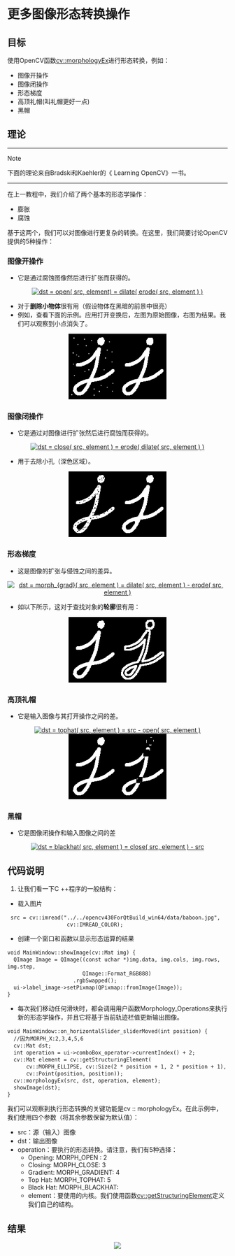 
# 更多图像形态转换操作

## 目标

使用OpenCV函数[cv::morphologyEx](https://docs.opencv.org/4.3.0/d4/d86/group__imgproc__filter.html#ga67493776e3ad1a3df63883829375201f)进行形态转换，例如：
* 图像开操作
* 图像闭操作
* 形态梯度
* 高顶礼帽(叫礼帽更好一点)
* 黑帽

## 理论

--------------------------------------------------

Note

下面的理论来自Bradski和Kaehler的《 Learning OpenCV》一书。

---------------------------------------------------

在上一教程中，我们介绍了两个基本的形态学操作：

* 膨胀
* 腐蚀

基于这两个，我们可以对图像进行更复杂的转换。在这里，我们简要讨论OpenCV提供的5种操作：

### 图像开操作

* 它是通过腐蚀图像然后进行扩张而获得的。

<div align="center">
<a href="https://www.codecogs.com/eqnedit.php?latex=dst&space;=&space;open(&space;src,&space;element)&space;=&space;dilate(&space;erode(&space;src,&space;element&space;)&space;)" target="_blank"><img src="https://latex.codecogs.com/gif.latex?dst&space;=&space;open(&space;src,&space;element)&space;=&space;dilate(&space;erode(&space;src,&space;element&space;)&space;)" title="dst = open( src, element) = dilate( erode( src, element ) )" /></a>
</div>

* 对于**删除小物体**很有用（假设物体在黑暗的前景中很亮）
* 例如，查看下面的示例。应用打开变换后，左图为原始图像，右图为结果。我们可以观察到小点消失了。

<div align="center">
<img src="./pictures/Morphology_2_Tutorial_Theory_Opening.png">
</div>

### 图像闭操作

* 它是通过对图像进行扩张然后进行腐蚀而获得的。

<div align="center">
<a href="https://www.codecogs.com/eqnedit.php?latex=dst&space;=&space;close(&space;src,&space;element&space;)&space;=&space;erode(&space;dilate(&space;src,&space;element&space;)&space;)" target="_blank"><img src="https://latex.codecogs.com/gif.latex?dst&space;=&space;close(&space;src,&space;element&space;)&space;=&space;erode(&space;dilate(&space;src,&space;element&space;)&space;)" title="dst = close( src, element ) = erode( dilate( src, element ) )" /></a>
</div>

* 用于去除小孔（深色区域）。

<div align="center">
<img src="./pictures/Morphology_2_Tutorial_Theory_Closing.png">
</div>

### 形态梯度

* 这是图像的扩张与侵蚀之间的差异。
<div align="center">
<a href="https://www.codecogs.com/eqnedit.php?latex=dst&space;=&space;morph_{grad}(&space;src,&space;element&space;)&space;=&space;dilate(&space;src,&space;element&space;)&space;-&space;erode(&space;src,&space;element&space;)" target="_blank"><img src="https://latex.codecogs.com/gif.latex?dst&space;=&space;morph_{grad}(&space;src,&space;element&space;)&space;=&space;dilate(&space;src,&space;element&space;)&space;-&space;erode(&space;src,&space;element&space;)" title="dst = morph_{grad}( src, element ) = dilate( src, element ) - erode( src, element )" /></a>
</div>

* 如以下所示，这对于查找对象的**轮廓**很有用：
  
<div align="center">
<img src="./pictures/Morphology_2_Tutorial_Theory_Gradient.png">
</div>

### 高顶礼帽

* 它是输入图像与其打开操作之间的差。

<div align="center">
<a href="https://www.codecogs.com/eqnedit.php?latex=dst&space;=&space;tophat(&space;src,&space;element&space;)&space;=&space;src&space;-&space;open(&space;src,&space;element&space;)" target="_blank"><img src="https://latex.codecogs.com/gif.latex?dst&space;=&space;tophat(&space;src,&space;element&space;)&space;=&space;src&space;-&space;open(&space;src,&space;element&space;)" title="dst = tophat( src, element ) = src - open( src, element )" /></a>
</div>

<div align="center">
<img src="./pictures/Morphology_2_Tutorial_Theory_TopHat.png">
</div>

### 黑帽

* 它是图像闭操作和输入图像之间的差

<div align="center">
<a href="https://www.codecogs.com/eqnedit.php?latex=dst&space;=&space;blackhat(&space;src,&space;element&space;)&space;=&space;close(&space;src,&space;element&space;)&space;-&space;src" target="_blank"><img src="https://latex.codecogs.com/gif.latex?dst&space;=&space;blackhat(&space;src,&space;element&space;)&space;=&space;close(&space;src,&space;element&space;)&space;-&space;src" title="dst = blackhat( src, element ) = close( src, element ) - src" /></a>
</div>

## 代码说明

1. 让我们看一下C ++程序的一般结构：

* 载入图片

```
 src = cv::imread("../../opencv430ForQtBuild_win64/data/baboon.jpg",
                   cv::IMREAD_COLOR);
```
* 创建一个窗口和函数以显示形态运算的结果

```
void MainWindow::showImage(cv::Mat img) {
  QImage Image = QImage((const uchar *)img.data, img.cols, img.rows, img.step,
                        QImage::Format_RGB888)
                     .rgbSwapped();
  ui->label_image->setPixmap(QPixmap::fromImage(Image));
}
```

* 每次我们移动任何滑块时，都会调用用户函数Morphology_Operations来执行新的形态学操作，并且它将基于当前轨迹栏值更新输出图像。

```
void MainWindow::on_horizontalSlider_sliderMoved(int position) {
  //因为MORPH_X:2,3,4,5,6
  cv::Mat dst;
  int operation = ui->comboBox_operator->currentIndex() + 2;
  cv::Mat element = cv::getStructuringElement(
      cv::MORPH_ELLIPSE, cv::Size(2 * position + 1, 2 * position + 1),
      cv::Point(position, position));
  cv::morphologyEx(src, dst, operation, element);
  showImage(dst);
}
```

我们可以观察到执行形态转换的关键功能是cv :: morphologyEx。在此示例中，我们使用四个参数（将其余参数保留为默认值）：
  * src：源（输入）图像
  * dst：输出图像
  * operation：要执行的形态转换。请注意，我们有5种选择：
    * Opening: MORPH_OPEN : 2
    * Closing: MORPH_CLOSE: 3
    * Gradient: MORPH_GRADIENT: 4
    * Top Hat: MORPH_TOPHAT: 5
    * Black Hat: MORPH_BLACKHAT: 
    * element：要使用的内核。我们使用函数[cv::getStructuringElement](https://docs.opencv.org/4.3.0/d4/d86/group__imgproc__filter.html#gac342a1bb6eabf6f55c803b09268e36dc)定义我们自己的结构。

## 结果

<div align="center">
<img src="./pictures/result.gif">
</div>
